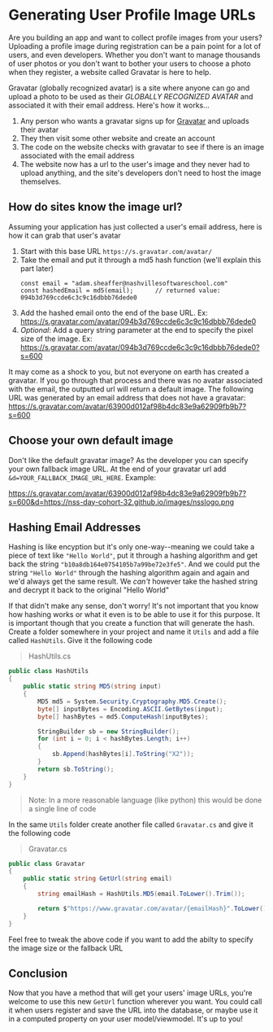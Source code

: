 # Generating User Profile Image URLs

Are you building an app and want to collect profile images from your users? Uploading a profile image during registration can be a pain point for a lot of users, and even developers. Whether you don't want to manage thousands of user photos or you don't want to bother your users to choose a photo when they register, a website called Gravatar is here to help.

Gravatar (globally recognized avatar) is a site where anyone can go and upload a photo to be used as their _GLOBALLY RECOGNIZED AVATAR_ and associated it with their email address. Here's how it works...

1. Any person who wants a gravatar signs up for [Gravatar](https://en.gravatar.com/) and uploads their avatar
1. They then visit some other website and create an account 
1. The code on the website checks with gravatar to see if there is an image associated with the email address
1. The website now has a url to the user's image and they never had to upload anything, and the site's developers don't need to host the image themselves.

## How do sites know the image url?

Assuming your application has just collected a user's email address, here is how it can grab that user's avatar

1. Start with this base URL `https://s.gravatar.com/avatar/`
1. Take the email and put it through a md5 hash function (we'll explain this part later)
    ```
    const email = "adam.sheaffer@nashvillesoftwareschool.com"
    const hashedEmail = md5(email);      // returned value: 094b3d769ccde6c3c9c16dbbb76dede0 
    ```
1. Add the hashed email onto the end of the base URL. Ex: https://s.gravatar.com/avatar/094b3d769ccde6c3c9c16dbbb76dede0
1. _Optional_: Add a query string parameter at the end to specify the pixel size of the image. Ex: https://s.gravatar.com/avatar/094b3d769ccde6c3c9c16dbbb76dede0?s=600

It may come as a shock to you, but not everyone on earth has created a gravatar. If you go through that process and there was no avatar associated with the email, the outputted url will return a default image. The following URL was generated by an email address that does not have a gravatar: https://s.gravatar.com/avatar/63900d012af98b4dc83e9a62909fb9b7?s=600

## Choose your own default image

Don't like the default gravatar image? As the developer you can specify your own fallback image URL. At the end of your gravatar url add `&d=YOUR_FALLBACK_IMAGE_URL_HERE`. Example:

https://s.gravatar.com/avatar/63900d012af98b4dc83e9a62909fb9b7?s=600&d=https://nss-day-cohort-32.github.io/images/nsslogo.png


## Hashing Email Addresses

Hashing is like encyption but it's only one-way--meaning we could take a piece of text like `"Hello World"`, put it through a hashing algorithm and get back the string `"b10a8db164e0754105b7a99be72e3fe5"`. And we could put the string `"Hello World"` through the hashing algorithm again and again and we'd always get the same result. We _can't_ however take the hashed string and decrypt it back to the original "Hello World"

If that didn't make any sense, don't worry! It's not important that you know how hashing works or what it even is to be able to use it for this purpose. It is important though that you create a function that will generate the hash. Create a folder somewhere in your project and name it `Utils` and add a file called `HashUtils`. Give it the following code

> HashUtils.cs

```csharp
public class HashUtils
{
    public static string MD5(string input)
    {
        MD5 md5 = System.Security.Cryptography.MD5.Create();
        byte[] inputBytes = Encoding.ASCII.GetBytes(input);
        byte[] hashBytes = md5.ComputeHash(inputBytes);

        StringBuilder sb = new StringBuilder();
        for (int i = 0; i < hashBytes.Length; i++)
        {
            sb.Append(hashBytes[i].ToString("X2"));
        }
        return sb.ToString();
    }
}
```

> Note: In a more reasonable language (like python) this would be done a single line of code

In the same `Utils` folder create another file called `Gravatar.cs` and give it the following code

> Gravatar.cs

```csharp
public class Gravatar
{
    public static string GetUrl(string email)
    {
        string emailHash = HashUtils.MD5(email.ToLower().Trim());

        return $"https://www.gravatar.com/avatar/{emailHash}".ToLower();
    }
}
```

Feel free to tweak the above code if you want to add the abilty to specify the image size or the fallback URL

## Conclusion

Now that you have a method that will get your users' image URLs, you're welcome to use this new `GetUrl` function wherever you want. You could call it when users register and save the URL into the database, or maybe use it in a computed property on your user model/viewmodel. It's up to you!